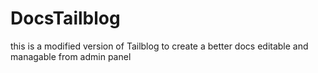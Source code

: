 # DocsTailblog

this is a modified version of Tailblog to create a better docs editable and managable from admin panel
